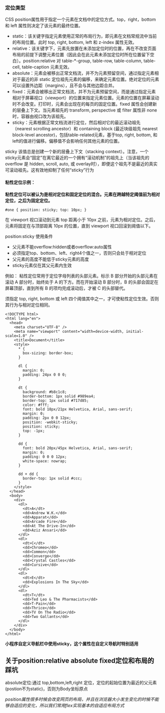 ### 定位类型

CSS position属性用于指定一个元素在文档中的定位方式。top，right，bottom 和 left 属性则决定了该元素的最终位置。

- static：该关键字指定元素使用正常的布局行为，即元素在文档常规流中当前的布局位置。此时 top, right, bottom, left 和 z-index 属性无效。
- relative：该关键字下，元素先放置在未添加定位时的位置，再在不改变页面布局的前提下调整元素位置（因此会在此元素未添加定位时所在位置留下空白）。position:relative 对 table-*-group, table-row, table-column, table-cell, table-caption 元素无效。
- absolute：元素会被移出正常文档流，并不为元素预留空间，通过指定元素相对于最近的非 static 定位祖先元素的偏移，来确定元素位置。绝对定位的元素可以设置外边距（margins），且不会与其他边距合并。
- fixed：元素会被移出正常文档流，并不为元素预留空间，而是通过指定元素相对于屏幕视口（viewport）的位置来指定元素位置。元素的位置在屏幕滚动时不会改变。打印时，元素会出现在的每页的固定位置。fixed 属性会创建新的层叠上下文。当元素祖先的 transform, perspective 或 filter 属性非 none 时，容器由视口改为该祖先。
- sticky：元素根据正常文档流进行定位，然后相对它的最近滚动祖先（nearest scrolling ancestor）和 containing block (最近块级祖先 nearest block-level ancestor)，包括table-related元素，基于top, right, bottom, 和 left的值进行偏移。偏移值不会影响任何其他元素的位置。

sticky 该值总是创建一个新的层叠上下文（stacking context）。注意，一个sticky元素会“固定”在离它最近的一个拥有“滚动机制”的祖先上（当该祖先的overflow 是 hidden, scroll, auto, 或 overlay时），即便这个祖先不是最近的真实可滚动祖先。这有效地抑制了任何“sticky”行为

#### 粘性定位示例：

**粘性定位可以被认为是相对定位和固定定位的混合。元素在跨越特定阈值前为相对定位，之后为固定定位。**
```
#one { position: sticky; top: 10px; }
```
在 viewport 视口滚动到元素 top 距离小于 10px 之前，元素为相对定位。之后，元素将固定在与顶部距离 10px 的位置，直到 viewport 视口回滚到阈值以下。

position:sticky 使用条件

- 父元素不能overflow:hidden或者overflow:auto属性
- 必须指定top、bottom、left、right4个值之一，否则只会处于相对定位
- 父元素的高度不能低于sticky元素的高度
- sticky元素仅在其父元素内生效

例如：
粘性定位常用于定位字母列表的头部元素。标示 B 部分开始的头部元素在滚动 A 部分时，始终处于 A 的下方。而在开始滚动 B 部分时，B 的头部会固定在屏幕顶部，直到所有 B 的项均完成滚动后，才被 C 的头部替代。

须指定 top, right, bottom 或 left 四个阈值其中之一，才可使粘性定位生效。否则其行为与相对定位相同。
```
<!DOCTYPE html>
<html lang="en">
  <head>
    <meta charset="UTF-8" />
    <meta name="viewport" content="width=device-width, initial-scale=1.0" />
    <title>Document</title>
    <style>
      * {
        box-sizing: border-box;
      }

      dl {
        margin: 0;
        padding: 24px 0 0 0;
      }

      dt {
        background: #b8c1c8;
        border-bottom: 1px solid #989ea4;
        border-top: 1px solid #717d85;
        color: #fff;
        font: bold 18px/21px Helvetica, Arial, sans-serif;
        margin: 0;
        padding: 2px 0 0 12px;
        position: -webkit-sticky;
        position: sticky;
        top: -1px;
      }

      dd {
        font: bold 20px/45px Helvetica, Arial, sans-serif;
        margin: 0;
        padding: 0 0 0 12px;
        white-space: nowrap;
      }

      dd + dd {
        border-top: 1px solid #ccc;
      }
    </style>
  </head>
  <body>
    <div>
      <dl>
        <dt>A</dt>
        <dd>Andrew W.K.</dd>
        <dd>Apparat</dd>
        <dd>Arcade Fire</dd>
        <dd>At The Drive-In</dd>
        <dd>Aziz Ansari</dd>
      </dl>
      <dl>
        <dt>C</dt>
        <dd>Chromeo</dd>
        <dd>Common</dd>
        <dd>Converge</dd>
        <dd>Crystal Castles</dd>
        <dd>Cursive</dd>
      </dl>
      <dl>
        <dt>E</dt>
        <dd>Explosions In The Sky</dd>
      </dl>
      <dl>
        <dt>T</dt>
        <dd>Ted Leo & The Pharmacists</dd>
        <dd>T-Pain</dd>
        <dd>Thrice</dd>
        <dd>TV On The Radio</dd>
        <dd>Two Gallants</dd>
      </dl>
    </div>
  </body>
</html>
```

**小程序自定义导航栏中使用sticky，这个属性在自定义导航时特别适用**

## 关于position:relative absolute fixed定位和布局的踩坑

absolute定位:通过 top,bottom,left,right 定位，定位的起始位置为最近的父元素(postion不为static)，否则为Body坐标原点

*position属性很多时候会改变网页的布局，并且在浏览器大小发生变化的时候不能够自适应的变化，所以我们常用flex实现基本的自适应布局方式*